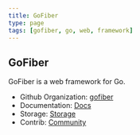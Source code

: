 ```yaml
---
title: GoFiber
type: page
tags: [gofiber, go, web, framework]
---
```


## GoFiber

GoFiber is a web framework for Go.
- Github Organization: [gofiber](https://github.com/gofiber)
- Documentation: [Docs](https://docs.gofiber.io/)
- Storage: [Storage](https://docs.gofiber.io/storage)
- Contrib: [Community](https://docs.gofiber.io/contrib/)
